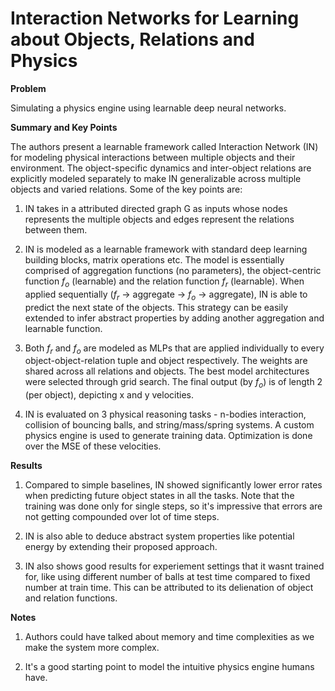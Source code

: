 #  Interaction Networks for Learning about Objects, Relations and Physics

**Problem**

Simulating a physics engine using learnable deep neural networks.

**Summary and Key Points**

The authors present a learnable framework called Interaction Network (IN) for modeling physical interactions between multiple objects and their environment. The object-specific dynamics and inter-object relations are explicitly modeled separately to make IN generalizable across multiple objects and varied relations. Some of the key points are:

1. IN takes in a attributed directed graph G as inputs whose nodes represents the multiple objects and edges represent the relations between them.

2. IN is modeled as a learnable framework with standard deep learning building blocks, matrix operations etc. The model is essentially comprised of aggregation functions (no parameters), the object-centric function *f<sub>o* (learnable) and the relation function *f<sub>r* (learnable). When applied sequentially (*f<sub>r* -> aggregate -> *f<sub>o* -> aggregate), IN is able to predict the next state of the objects. This strategy can be easily extended to infer abstract properties by adding another aggregation and learnable function. 

3. Both *f<sub>r* and *f<sub>o* are modeled as MLPs that are applied individually to every object-object-relation tuple and object respectively. The weights are shared across all relations and objects. The best model architectures were selected through grid search. The final output (by *f<sub>o*) is of length 2 (per object), depicting x and y velocities. 

4. IN is evaluated on 3 physical reasoning tasks - n-bodies interaction, collision of bouncing balls, and string/mass/spring systems. A custom physics engine is used to generate training data. Optimization is done over the MSE of these velocities. 

**Results**

1. Compared to simple baselines, IN showed significantly lower error rates when predicting future object states in all the tasks. Note that the training was done only for single steps, so it's impressive that errors are not getting compounded over lot of time steps.

2. IN is also able to deduce abstract system properties like potential energy by extending their proposed approach.

3. IN also shows good results for experiement settings that it wasnt trained for, like using different number of balls at test time compared to fixed number at train time. This can be attributed to its delienation of object and relation functions.

**Notes**

1. Authors could have talked about memory and time complexities as we make the system more complex.

2. It's a good starting point to model the intuitive physics engine humans have.

